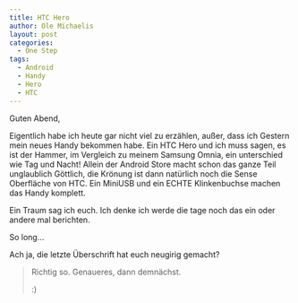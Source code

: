```yaml
---
title: HTC Hero
author: Ole Michaelis
layout: post
categories:
  - One Step
tags:
  - Android
  - Handy
  - Hero
  - HTC
---
```


Guten Abend,

Eigentlich habe ich heute gar nicht viel zu erzählen, außer, dass ich Gestern mein neues Handy bekommen habe. Ein HTC Hero und ich muss sagen, es ist der Hammer, im Vergleich zu meinem Samsung Omnia, ein unterschied wie Tag und Nacht! Allein der Android Store macht schon das ganze Teil unglaublich Göttlich, die Krönung ist dann natürlich noch die Sense Oberfläche von HTC.
Ein MiniUSB und ein ECHTE Klinkenbuchse machen das Handy komplett.

Ein Traum sag ich euch. Ich denke ich werde die tage noch das ein oder andere mal berichten.

So long…

Ach ja, die letzte Überschrift hat euch neugirig gemacht?

> Richtig so. Genaueres, dann demnächst.
>
> :)